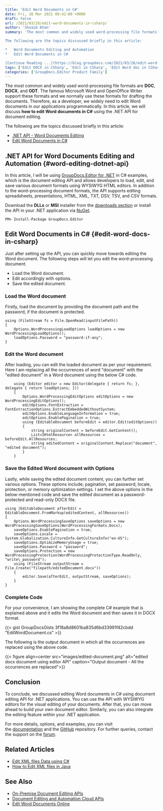 ```yaml
---
title: 'Edit Word Documents in C#'
date: Fri, 26 Mar 2021 09:42:00 +0000
draft: false
url: /2021/03/26/edit-word-documents-in-csharp/
author: 'Shoaib Khan'
summary: 'The most common and widely used word-processing file formats that are supported by Microsoft Word and OpenOffice Writer are DOC, DOCX, and ODT. We normally use these formats for drafting the documents. Therefore, as a developer, we widely need to edit Word documents in our applications programmatically. In this article, we will discuss how to edit Word documents in C# using the .NET API for document editing.

The following are the topics discussed briefly in this article:

*   Word Documents Editing and Automation
*   Edit Word Documents in C#

[Continue Reading ...](https://blog.groupdocs.com/2021/03/26/edit-word-documents-in-csharp/)'
tags: ['Edit DOCX in CSharp', 'Edit in CSharp', 'Edit Word doc in CSharp', 'Word Editing .NET API']
categories: ['GroupDocs.Editor Product Family']
---
```


The most common and widely used word-processing file formats are **DOC**, **DOCX**, and **ODT**. The famous Microsoft Word and OpenOffice Writer support these formats and we normally use these formats for drafting the documents. Therefore, as a developer, we widely need to edit Word documents in our applications programmatically. In this article, we will discuss **how to edit Word documents in C#** using the .NET API for document editing.

The following are the topics discussed briefly in this article:

*   [.NET API - Word Documents Editing](#word-editing-dotnet-api)
*   [Edit Word Documents in C#](#edit-word-docs-in-csharp)

## .NET API for Word Documents Editing and Automation {#word-editing-dotnet-api}

In this article, I will be using [GroupDocs.Editor for .NET](https://products.groupdocs.com/editor/net) in C# examples, which is the document editing API and allows developers to load, edit, and save various document formats using WYSIWYG HTML editors. In addition to the word-processing document formats, the API supports editing spreadsheets, presentations, HTML, XML, TXT, DSV, TSV, and CSV formats.

Download the **DLLs** or **MSI** installer from the [downloads section](https://downloads.groupdocs.com/editor/net) or install the API in your .NET application via [NuGet](https://www.nuget.org/packages/groupdocs.editor).

```
PM> Install-Package GroupDocs.Editor
```

## Edit Word Documents in C# {#edit-word-docs-in-csharp}

Just after setting up the API, you can quickly move towards editing the Word document. The following steps will let you edit the word-processing document.

*   Load the Word document.
*   Edit accordingly with options.
*   Save the edited document.

### Load the Word document

Firstly, load the document by providing the document path and the password, if the document is protected.

```
using (FileStream fs = File.OpenRead(inputFilePath))
{
    Options.WordProcessingLoadOptions loadOptions = new WordProcessingLoadOptions();
    loadOptions.Password = "password-if-any";
}
```

### Edit the Word document

After loading, you can edit the loaded document as per your requirement. Here I am replacing all the occurrences of word "document" with the "edited document" in a Word document using the below C# code.

```
    using (Editor editor = new Editor(delegate { return fs; }, delegate { return loadOptions; }))
    {
        Options.WordProcessingEditOptions editOptions = new WordProcessingEditOptions();
        editOptions.FontExtraction = FontExtractionOptions.ExtractEmbeddedWithoutSystem;
        editOptions.EnableLanguageInformation = true;
        editOptions.EnablePagination = true;
        using (EditableDocument beforeEdit = editor.Edit(editOptions))
        {
            string originalContent = beforeEdit.GetContent();
            List<IHtmlResource> allResources = beforeEdit.AllResources;
            string editedContent = originalContent.Replace("document", "edited document");
        }
    }
```

### Save the Edited Word document with Options

Lastly, while saving the edited document content, you can further set various options. These options include; pagination, set password, locale, protection, or memory optimization settings. I set the above options in the below-mentioned code and save the edited document as a password-protected and read-only DOCX file.

```
using (EditableDocument afterEdit = EditableDocument.FromMarkup(editedContent, allResources))
{
    Options.WordProcessingSaveOptions saveOptions = new WordProcessingSaveOptions(WordProcessingFormats.Docx);
    saveOptions.EnablePagination = true;
    saveOptions.Locale = System.Globalization.CultureInfo.GetCultureInfo("en-US");
    saveOptions.OptimizeMemoryUsage = true;
    saveOptions.Password = "password";
    saveOptions.Protection = new WordProcessingProtection(WordProcessingProtectionType.ReadOnly, "write\_password");
    using (FileStream outputStream = File.Create("filepath/editedDocument.docx"))
    {
        editor.Save(afterEdit, outputStream, saveOptions);
    }
}
```

### Complete Code

For your convenience, I am showing the complete C# example that is explained above and it edits the Word document and then saves it in DOCX format.

{{< gist GroupDocsGists 3f18a8d8601ba835d6bd33991f42cbdd "EditWordDocument.cs" >}}

The following is the output document in which all the occurrences are replaced using the above code.



{{< figure align=center src="images/edited-document.png" alt="edited docx document using editor API" caption="Output document - All the occurrences are replaced">}}


## Conclusion

To conclude, we discussed editing Word documents in C# using document editing API for .NET applications. You can use the API with WYSIWYG editors for the visual editing of your documents. After that, you can move ahead to build your own document editor. Similarly, you can also integrate the editing feature within your .NET application.

For more details, options, and examples, you can visit the [documentation](https://docs.groupdocs.com/editor/net) and the [GitHub](https://github.com/groupdocs-editor) repository. For further queries, contact the support on the [forum](https://forum.groupdocs.com/c/assembly).

## Related Articles

*   [Edit XML files Data using C#](https://blog.groupdocs.com/2021/11/02/edit-xml-files-using-csharp/)
*   [How to Edit XML files in Java](https://blog.groupdocs.com/2021/11/06/edit-xml-files-in-java/)

## See Also

*   [On-Premise Document Editing APIs](https://products.groupdocs.com/editor/family)
*   [Document Editing and Automation Cloud APIs](https://products.groupdocs.cloud/editor/family)
*   [Edit Word Documents Online](https://products.groupdocs.app/editor/word)





